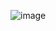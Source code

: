 ![image](https://user-images.githubusercontent.com/108140479/233857731-66cc2f4a-3fc1-4dd4-8c04-eef0bef1ccfd.png)
